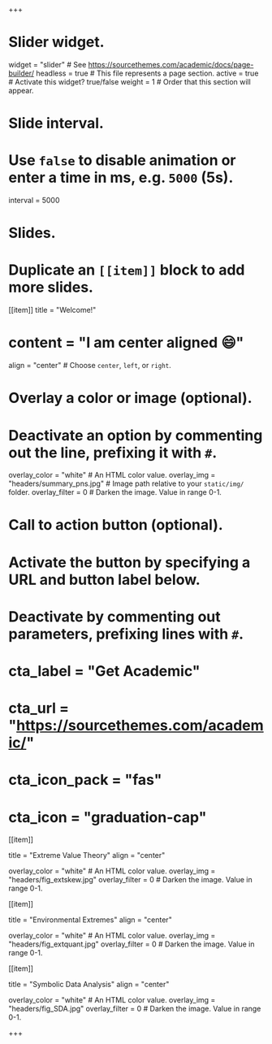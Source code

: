 +++
# Slider widget.
widget = "slider"  # See https://sourcethemes.com/academic/docs/page-builder/
headless = true  # This file represents a page section.
active = true  # Activate this widget? true/false
weight = 1  # Order that this section will appear.

# Slide interval.
# Use `false` to disable animation or enter a time in ms, e.g. `5000` (5s).
interval = 5000

# Slides.
# Duplicate an `[[item]]` block to add more slides.
[[item]]
  title = "Welcome!"
  # content = "I am center aligned :smile:"
  align = "center"  # Choose `center`, `left`, or `right`.

  # Overlay a color or image (optional).
  #   Deactivate an option by commenting out the line, prefixing it with `#`.
  overlay_color = "white"  # An HTML color value.
  overlay_img = "headers/summary_pns.jpg"  # Image path relative to your `static/img/` folder.
  overlay_filter = 0  # Darken the image. Value in range 0-1.
  
  # Call to action button (optional).
  #   Activate the button by specifying a URL and button label below.
  #   Deactivate by commenting out parameters, prefixing lines with `#`.
  # cta_label = "Get Academic"
  # cta_url = "https://sourcethemes.com/academic/"
  # cta_icon_pack = "fas"
  # cta_icon = "graduation-cap"

[[item]]

title = "Extreme Value Theory"
align = "center"

overlay_color = "white"  # An HTML color value.
overlay_img = "headers/fig_extskew.jpg"
overlay_filter = 0  # Darken the image. Value in range 0-1.


[[item]]

title = "Environmental Extremes"
align = "center"

overlay_color = "white"  # An HTML color value.
overlay_img = "headers/fig_extquant.jpg"
overlay_filter = 0  # Darken the image. Value in range 0-1.


[[item]]

title = "Symbolic Data Analysis"
align = "center"

overlay_color = "white"  # An HTML color value.
overlay_img = "headers/fig_SDA.jpg"
overlay_filter = 0  # Darken the image. Value in range 0-1.

+++
